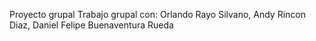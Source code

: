 Proyecto grupal
Trabajo grupal con:
Orlando Rayo Silvano,
Andy Rincon Diaz,
Daniel Felipe Buenaventura Rueda
